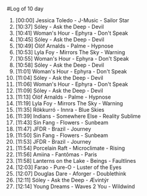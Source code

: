 #Log of 10 day

1. [00:00] Jessica Toledo - J-Music - Sailor Star
1. [10:37] Sóley - Ask the Deep - Devil
1. [10:41] Woman's Hour - Ephyra - Don't Speak
1. [10:45] Sóley - Ask the Deep - Devil
1. [10:49] Ólöf Arnalds - Palme - Hypnose
1. [10:53] Lyla Foy - Mirrors The Sky - Warning
1. [10:55] Woman's Hour - Ephyra - Don't Speak
1. [10:58] Sóley - Ask the Deep - Devil
1. [11:01] Woman's Hour - Ephyra - Don't Speak
1. [11:04] Sóley - Ask the Deep - Devil
1. [11:06] Woman's Hour - Ephyra - Don't Speak
1. [11:09] Sóley - Ask the Deep - Devil
1. [11:13] Ólöf Arnalds - Palme - Hypnose
1. [11:19] Lyla Foy - Mirrors The Sky - Warning
1. [11:35] Rökkurró - Innra - Blue Skies
1. [11:39] Indians - Somewhere Else - Reality Sublime
1. [11:43] Sin Fang - Flowers - Sunbeam
1. [11:47] JFDR - Brazil - Journey
1. [11:50] Sin Fang - Flowers - Sunbeam
1. [11:53] JFDR - Brazil - Journey
1. [11:54] Porcelain Raft - Microclimate - Rising
1. [11:56] Amiina - Fantômas - Paris
1. [11:58] Lanterns on the Lake - Beings - Faultlines
1. [12:03] Farao - Pure-O - Luster of the Eyes
1. [12:07] Douglas Dare - Aforger - Doublethink
1. [12:11] Sóley - Ask the Deep - Ævintýr
1. [12:14] Young Dreams - Waves 2 You - Wildwind
